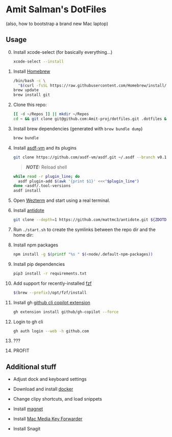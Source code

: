# Amit Salman's DotFiles

(also, how to bootstrap a brand new Mac laptop)

## Usage

0. Install xcode-select (for basically everything...)

   ```bash
   xcode-select --install
   ```

1. Install [Homebrew](https://brew.sh/)

   ```bash
   /bin/bash -c \
     "$(curl -fsSL https://raw.githubusercontent.com/Homebrew/install/master/install.sh)"
   brew update
   brew install git
   ```

2. Clone this repo:

   ```bash
   [[ -d ~/Repos ]] || mkdir ~/Repos
   cd ~ && git clone git@github.com:Amit-proj/dotfiles.git .dotfiles && cd .dotfiles
   ```

3. Install brew dependencies (generated with `brew bundle dump`)

   ```bash
   brew bundle
   ```

4. Install [asdf-vm](https://asdf-vm.com/guide/getting-started.html) and its
   plugins

   ```bash
   git clone https://github.com/asdf-vm/asdf.git ~/.asdf --branch v0.13.1
   ```

   > **_NOTE:_** Reload shell

   ```bash
   while read -r plugin_line; do
     asdf plugin-add $(awk '{print $1}' <<<"$plugin_line")
   done <asdf/.tool-versions
   asdf install
   ```

5. Open [Wezterm](https://wezfurlong.org/wezterm/index.html) and start using a real terminal.

6. Install [antidote](https://antidote.sh/)

   ```bash
   git clone --depth=1 https://github.com/mattmc3/antidote.git ${ZDOTDIR:-~}/.antidote
   ```

7. Run `./start.sh` to create the symlinks between the repo dir and the home dir:

8. Install npm packages

   ```bash
   npm install -g $(printf "%s " $(<node/.default-npm-packages))
   ```

9. Install pip dependencies

    ```bash
    pip3 install -r requirements.txt
    ```

10. Add support for recently-installed [fzf](https://github.com/junegunn/fzf)

    ```bash
    $(brew --prefix)/opt/fzf/install
    ```

11. Install gh [github cli copilot extension](https://github.com/github/gh-copilot)

    ```bash
    gh extension install github/gh-copilot --force
    ```

12. Login to gh cli

    ```bash
    gh auth login --web -h github.com
    ```

13. ???

14. PROFIT

## Additional stuff

- Adjust dock and keyboard settings

- Download and install [docker](https://www.docker.com/products/docker-desktop)

- Change clipy shortcuts, and load snippets

- Install [magnet](https://apps.apple.com/us/app/magnet/id441258766?mt=12)

- Install [Mac Media Key Forwarder](https://github.com/milgra/macmediakeyforwarder)

- Install Snagit
